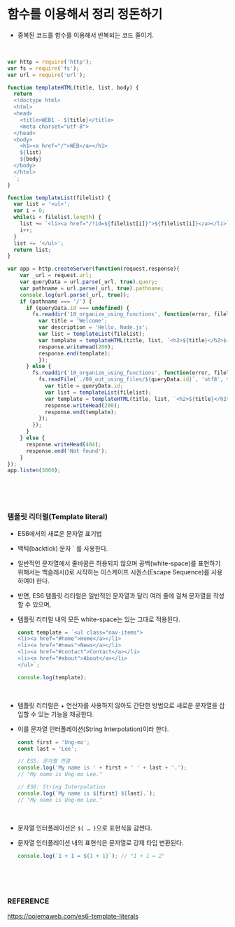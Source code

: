 # 함수를 이용해서 정리 정돈하기

- 중복된 코드를 함수를 이용해서 반복되는 코드 줄이기.

​       			


```javascript
var http = require('http');
var fs = require('fs');
var url = require('url');

function templateHTML(title, list, body) {
  return  `
  <!doctype html>
  <html>
  <head>
    <title>WEB1 - ${title}</title>
    <meta charset="utf-8">
  </head>
  <body>
    <h1><a href="/">WEB</a></h1>
    ${list}
    ${body}
  </body>
  </html>
  `;
}

function templateList(filelist) {
  var list = '<ul>';
  var i = 0;
  while(i < filelist.length) {
    list += `<li><a href="/?id=${filelist[i]}">${filelist[i]}</a></li>`;
    i++;
  }
  list += '</ul>';
  return list;
}

var app = http.createServer(function(request,response){
    var _url = request.url;
    var queryData = url.parse(_url, true).query;
    var pathname = url.parse(_url, true).pathname;
    console.log(url.parse(_url, true));
    if (pathname === '/') {
      if (queryData.id === undefined) {
        fs.readdir('10_organize_using_functions', function(error, filelist) {
          var title = 'Welcome';
          var description = 'Hello, Node.js';
          var list = templateList(filelist);
          var template = templateHTML(title, list, `<h2>${title}</h2>${description}`);
          response.writeHead(200);
          response.end(template);
          });
      } else {
        fs.readdir('10_organize_using_functions', function(error, filelist) {
          fs.readFile(`./09_out_using_files/${queryData.id}`, 'utf8', function(err, description) {
            var title = queryData.id;
            var list = templateList(filelist);
            var template = templateHTML(title, list, `<h2>${title}</h2>${description}`);
            response.writeHead(200);
            response.end(template);
          });
        });
      }
    } else {
      response.writeHead(404);
      response.end('Not found');
    }
});
app.listen(3000);
```

​      

​     



### 템플릿 리터럴(Template literal)

- ES6에서의 새로운 문자열 표기법
- 백틱(backtick) 문자 ` 를 사용한다.
- 일반적인 문자열에서 줄바꿈은 허용되지 않으며 공백(white-space)를 표현하기 위해서는 백슬래시(\)로 시작하는 이스케이프 시퀀스(Escape Sequence)를 사용하여야 한다.
- 반면, ES6 템플릿 리터럴은 일반적인 문자열과 달리 여러 줄에 걸쳐 문자열을 작성할 수 있으며,
- 템플릿 리터럴 내의 모든 white-space는 있는 그대로 적용된다.

  ```javascript
  const template = `<ul class="nav-items">
  <li><a href="#home">Home</a></li>
  <li><a href="#news">News</a></li>
  <li><a href="#contact">Contact</a></li>
  <li><a href="#about">About</a></li>
  </ul>`;

  console.log(template);
  ```

​      

- 템플릿 리터럴은 + 연산자를 사용하지 않아도 간단한 방법으로 새로운 문자열을 삽입할 수 있는 기능을 제공한다.

- 이를 문자열 인터폴레이션(String Interpolation)이라 한다.

  ```javascript
  const first = 'Ung-mo';
  const last = 'Lee';
  
  // ES5: 문자열 연결
  console.log('My name is ' + first + ' ' + last + '.');
  // "My name is Ung-mo Lee."
  
  // ES6: String Interpolation
  console.log(`My name is ${first} ${last}.`);
  // "My name is Ung-mo Lee."
  ```

  ​     

- 문자열 인터폴레이션은 `${ … }`으로 표현식을 감싼다. 

- 문자열 인터폴레이션 내의 표현식은 문자열로 강제 타입 변환된다.

  ```javascript
  console.log(`1 + 1 = ${1 + 1}`); // "1 + 1 = 2"
  ```

  

  ​	         

  ​       

### REFERENCE

https://poiemaweb.com/es6-template-literals